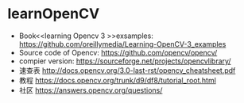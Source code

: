 # learnOpenCV
* Book<<learning Opencv 3 >>exsamples:  https://github.com/oreillymedia/Learning-OpenCV-3_examples
* Source code of Opencv: https://github.com/opencv/opencv/
* compier version: https://sourceforge.net/projects/opencvlibrary/
* 速查表 http://docs.opencv.org/3.0-last-rst/opencv_cheatsheet.pdf
* 教程 https://docs.opencv.org/trunk/d9/df8/tutorial_root.html
* 社区 https://answers.opencv.org/questions/
